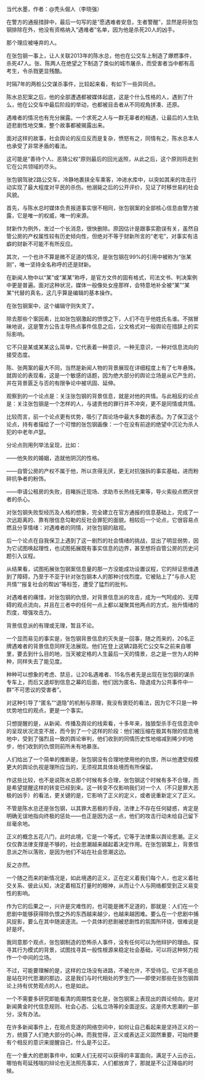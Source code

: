 当代水墨，作者：@秃头倔人（李晓强）

在警方的通报措辞中，最后一句写的是“愿遇难者安息，生者警醒”，显然是将张包钢排除在外，他没有资格纳入“遇难者”名单，因为他是杀死20人的凶手。

那个理应被唾弃的人。

在张包钢一事上，让人关联2013年的陈水总，他也在公交车上制造了爆燃事件，杀死47人。张、陈两人在绝望之下制造了类似的城市屠杀，而受害者当中都有高考生，令杀戮更显残酷。

时隔7年的两桩公交谋杀事件，比较起来看，有如下一些异同点。

陈水总犯案之后，他的全部遭遇都被媒体起底，这是个什么性格的人，遇到了什么，他在公交车中最后阶段的举动，也都被目击者从不同视角拼凑、还原。

遇难者的情况也有充分展露。一个求死之人与一群无辜者的相遇，让最后的人生轨迹悲剧性地交集，整个故事都被揭露出来。

面对这样的故事，社会舆论的反应反而是复杂，愤怒有之，同情有之，陈水总本人也承受了非常矛盾的看法。

这可能是“善待个人、恶猜公权”原则最后的回光返照，从此之后，这个原则将走到它在公共领域的尽头。

张包钢驾驶2路公交车，冷静地裹挟全车乘客，冲进水库中，以突如其来的攻击行动实现了最大程度对平民的杀伤。他溺毙之后的公开评价，见证了时移世易的社会风貌。

首先，与陈水总时媒体负责报道事实很不相同，张包钢案的全部核心信息由警方披露，它是唯一的权威，唯一的来源。

财新作为例外，发过一个长消息，很快删除。原因估计是跟事实勘误有关，虽然自管公房的产权属性较有历史倾向性，但绝对不等于财新所言的“老宅”，对事实有洁癖的财新不可能不有所反应。

其次，一个也许不算是微不足道的情况，是张包钢在99%的引用中被称为“张某刚”，唯一坚持全名称呼的还是财新。

在新闻人物中以“某”或“某某”称呼，是官方文件的固有格式，司法文书、判决案例中更是普遍。面对这种状况，媒体一般像处女座那样，会特意地补全被“某”“某某”代替的真名，这几乎算是编辑的基本操作。

在张包钢案中，这个编辑守则失灵了。

除去那些个案因素，比如张包钢激起的愤恨之下，人们不在乎他姓氏名谁。不揣冒昧地说，这是警方公告主导热点事件信息之后，公文格式对一般舆论在措辞上的实际影响。

它不只是某或某某这么简单，它代表着一种意识，一种无意识，一种对信息流向的接受态度。

陈、张两案的最大不同，当然是新闻人物的背景展现在详细程度上有了七年悬殊。就舆论的表现看，这是一个敏感的话题，因为绝大部分的舆论立场是从它产生的，并在背景匮乏与否的有限争论中被巩固、延伸。

观察到的一个论点是：关注张包钢的背景信息，就是对他的共情。与此相反的论点是：关注张包钢是一个怎样的人，与谴责他的罪行并不冲突，更不是同情或共情。

比较而言，前一个论点更有优势，吸引了舆论场中最大多数的表态。为了保卫这个论点，持有者描绘了一个可憎的张包钢画像：一个在没有前途的绝望中沉沦为杀人犯的中老年卢瑟。

分论点则用列举法呈现，比如：

——他失败的婚姻，造就他阴沉的性格。

——自管公房的产权不属于他，所以贪得无厌，更无对抗强拆的事实基础，进而粉碎抗争者的粉饰。

——申请公租房的失败，目睹拆迁现场、求助市长热线无果等，导火索般点燃厌世者的杀心。

对张包钢失败型经历及人格的想象，完全建立在官方通报的信息基础上，完成了一次远距离的、靠有限信息勾勒的反社会罪犯的面貌。相较后一个论点，它很容易点燃且分享情绪：对遇难者的同情，对张包钢的敌视。

后一个论点在自我保卫上遇到了这一剧烈的社会情绪的挑战，显出了明显弱势，因为它试图唤起理性，也试图拓展既有事实信息的边界，甚至想将自管公房的历史问题引入议程。

从结果看，试图拓展张包钢案信息量的那一方没能成功设置议程，它的辩证思维遇到了障碍，乃至于不亚于针对张包钢本人的那种讨伐烈度。它被贴上了“与杀人犯共情”“报复社会的帮凶”等标签，遭受了猛烈的批判。

对遇难者的痛惜，对张包钢的仇恨，对背景信息派的攻击，成为一气呵成的、无障碍的观点流向，并且在三者中的任何一点上都以凝聚其他两点的方式，抬升情绪的烈度，增强攻击力。

背景信息派的有理或无理，暂且不论。

一个显而易见的事实是，张包钢背景信息的灭失是一回事，随之而来的，20名正牌遇难者的背景信息同样无法展现。他们在登上这辆2路死亡公交车之前来自哪里，要去到什么目的地，当天被定格的人生最后一天的情景，总之是一世为人的种种，同样失去了能见度。

种种可以想象的考虑、禁忌，让20名遇难者、15名伤者先是出现在张包钢的谋杀专车上，而后又退却到信息之幕的后面，他们因为匿名、隐退成为公共事件中一群“不可思议的受害者”。

对这种引导了“匿名”“退隐”的机制与原理，我没有褒贬的看法，因为它不只是一种优势地位的观点，更是一个事实。

只想提醒的是，从新闻、传播及舆论的线索看，十多年来，独狼型杀手在信息流中的呈现状况流变不居，而今到了一个这样的阶段：他们被压缩在极其有限的信息境地中，受到了强烈且一致的舆论审判，他们收到的同情历史性地缩减到稀少的地步，他们收到的仇恨则前所未有地暴涨。

人们给出了一个简单的推断是，张包钢没有合理地使用他的仇恨，所以他遭受规模更大的舆论仇视是理所应当的，无须视其具体处境而有所保留。

作这些比较，也不是说陈水总那个时候有多合理，张包钢这个时候有多不合理，而是希望提醒这样的转变已经到来。这一转变不仅影响我们对一个人（不只是罪大恶极的凶手）的看法，更关键的是，它影响了正义的定义，或者说重新定义了正义。

不管是陈水总还是张包钢，以其罪大恶极的手段，法律上不存在任何疑惑，肯定是明确无误地指向终极的惩处——也正是因为这一点，他们的攻击行动未给自己留下丝毫余地。

正义的概念五花八门，此时此境，它是一个等式，它等于法律乘以舆论思潮。正义仅仅靠法律支撑是不够的，社会思潮越来越起着决定作用。在张包钢案上，背景信息派之所以落败，是因为他们不站在社会思潮这边。

反之亦然。

一个随之而来的新情况是，如此境遇的正义，正在定义着我们每个人，也定义着社交关系、彼此认知，决定着相互打量时的眼神，从而让个人与网络都受到正义易变性的影响。

作为它的后果之一，兴许是灾难性的，也可能是微不足道的，那就是：人们在一个悲剧中能够获得除仇恨之外的东西越来越少，也越来越困难。要么在一个悲剧中捕风捉影，要么在其中随波逐流。一个具体的悲剧被悲剧性的氛围所环绕，很难说是好是坏。

我同意那个观点，张包钢制造的恐怖杀人事件，没有任何可以为他辩护的理由。探寻其行为模式的背景，试图找寻其一般性根源来稳定社会基础，可以将这种努力视作一个中间的立场。

不过，可能要理解的是，这样的立场没有进路，不被允许，不受待见。它并不能总是站在时代思潮的那边，这是我们与时代相处的罗生门——即使对那些在张包钢舆论上持有优势观点的人，也是如此。

一个不需要多研究即能看清的周期性变化是，张包钢案上表现出的舆论倾向，是对新闻黄金时代信息规则、社会心态、公私立场等的全面逆反。这是师大思潮的一部分，没有办法。

在许多新闻事件上，在观点竞逐的网络空间中，如何让自己看起来是坚持正义的一方，统摄了人们绝大部分的心神。而我觉得，正义或表达正义固然重要，可始终要有个相反的意识来提醒自己，什么是不公正。

在一个重大的悲剧事件中，如果人们无视可以获得的丰富面向，满足于人云亦云，哪怕有苟延残喘的辩论也无法照亮事实，人们都放弃了，那就是不公正降临的时候。 


